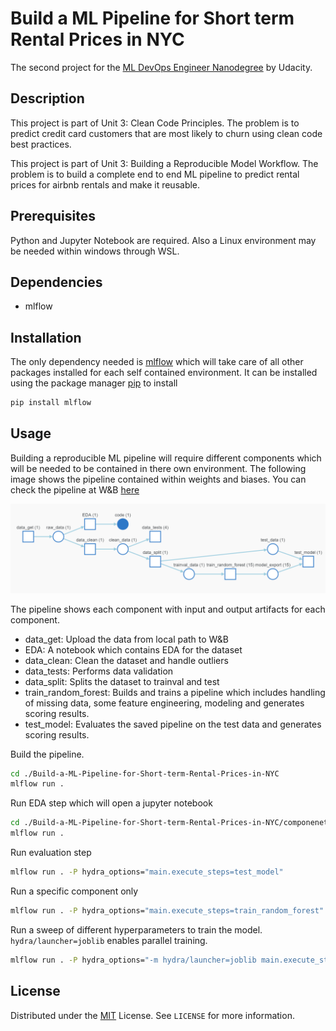 # Build a ML Pipeline for Short term Rental Prices in NYC


The second project for the [ML DevOps Engineer Nanodegree](https://www.udacity.com/course/machine-learning-dev-ops-engineer-nanodegree--nd0821) by Udacity.

## Description

This project is part of Unit 3: Clean Code Principles. The problem is to predict credit card customers that are most likely to churn using clean code best practices.

This project is part of Unit 3: Building a Reproducible Model Workflow. The problem is to build a complete end to end ML pipeline to predict rental prices for airbnb rentals and make it reusable.

## Prerequisites

Python and Jupyter Notebook are required.
Also a Linux environment may be needed within windows through WSL.

## Dependencies
- mlflow


## Installation

The only dependency needed is [mlflow](https://github.com/mlflow/mlflow) which will take care of all other packages installed for each self contained environment. It can be installed using the package manager [pip](https://pip.pypa.io/en/stable/) to install

```bash
pip install mlflow
```

## Usage

Building a reproducible ML pipeline will require different components which will be needed to be contained in there own environment. The following image shows the pipeline contained within weights and biases. You can check the pipeline at W&B [here](https://wandb.ai/ibrahimsherif/nyc_airbnb/overview?workspace=user-ibrahimsherif)

![Pipeline](/images/pipeline_graph_view.png)

The pipeline shows each component with input and output artifacts for each component.
- data_get: Upload the data from local path to W&B
- EDA: A notebook which contains EDA for the dataset
- data_clean: Clean the dataset and handle outliers
- data_tests: Performs data validation
- data_split: Splits the dataset to trainval and test
- train_random_forest: Builds and trains a pipeline which includes handling of missing data, some feature engineering, modeling and generates scoring results.
- test_model: Evaluates the saved pipeline on the test data and generates scoring results.

 Build the pipeline.
```bash
cd ./Build-a-ML-Pipeline-for-Short-term-Rental-Prices-in-NYC
mlflow run . 
``` 

Run EDA step which will open a jupyter notebook
```bash
cd ./Build-a-ML-Pipeline-for-Short-term-Rental-Prices-in-NYC/componenets/EDA
mlflow run . 
```

Run evaluation step
```bash
mlflow run . -P hydra_options="main.execute_steps=test_model"
```

Run a specific component only
```bash
mlflow run . -P hydra_options="main.execute_steps=train_random_forest"
```

Run a sweep of different hyperparameters to train the model. ```hydra/launcher=joblib``` enables parallel training.
```bash
mlflow run . -P hydra_options="-m hydra/launcher=joblib main.execute_steps=train_random_forest pipeline.model.random_forest.max_features=0.1,0.33,0.5,0.75,1 pipeline.tfidf.max_features=10,15,30"
```

## License
Distributed under the [MIT](https://choosealicense.com/licenses/mit/) License. See ```LICENSE``` for more information.